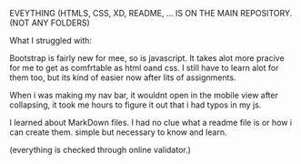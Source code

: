 EVEYTHING (HTMLS, CSS, XD, README, ... IS ON THE MAIN REPOSITORY. (NOT ANY FOLDERS)

What I struggled with:

Bootstrap is fairly new for mee, so is javascript. It takes alot more pracive for me to get as comfrtable as html oand css. I still have to learn alot for them too, but its kind of easier now after lits of assignments. 

When i was making my nav bar, it wouldnt open in the mobile view after collapsing, it took me hours to figure it out that i had typos in my js.  

I learned about MarkDown files. I had no clue what a readme file is or how i can create them. simple but necessary to know and learn.

(everything is checked through online validator.)